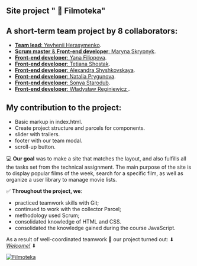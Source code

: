 ## Site project " :movie_camera: Filmoteka"
## A short-term team project by 8 collaborators:
- [**Team lead**: Yevhenii Herasymenko](https://github.com/Zhekager).
- [**Scrum master** & **Front-end developer**: Maryna Skrypnyk](https://github.com/Maryna-Skrypnyk).
- [**Front-end developer**: Yana Filippova](https://github.com/Yana-Filippova).
- [**Front-end developer**: Tetiana Shostak](https://github.com/Tetiana1386).
- [**Front-end developer**: Alexandra Shyshkovskaya](https://github.com/Alexandra-Shyshkovskaya).
- [**Front-end developer**: Natalia Prygunova](https://github.com/pryhunova).
- [**Front-end developer**: Sonya Starodub](https://github.com/sonya287).
- [**Front-end developer**: Władysław Reginiewicz ](https://github.com/Trevoule).

## My contribution to the project:
- Basic markup in index.html.
- Create project structure and parcels for components.
- slider with trailers.
- footer with our team modal.
- scroll-up button.


:computer: **Our goal** was to make a site that matches the layout, and also fulfills all the tasks set from the technical assignment. The main purpose of the site is to display popular films of the week, search for a specific film, as well as organize a user library to manage movie lists.

:white_check_mark: **Throughout the project, we**:

- practiced teamwork skills with Git;
- continued to work with the collector Parcel;
- methodology used Scrum;
- consolidated knowledge of HTML and CSS.
- consolidated the knowledge gained during the course JavaScript.


As a result of well-coordinated teamwork :handshake: our project turned out: ⬇ [_Welcome!_](https://zhekager.github.io/project-Filmoteka/) ⬇

<a href="https://zhekager.github.io/project-Filmoteka/"><img src="https://i.ibb.co/543th4v/Screenshot-2021-06-07-152531.png" alt="Filmoteka" border="0"></a>

